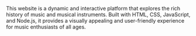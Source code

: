 This website is a dynamic and interactive platform that explores the rich history of music and musical instruments. Built with HTML, CSS, JavaScript, and Node.js, it provides a visually appealing and user-friendly experience for music enthusiasts of all ages.
